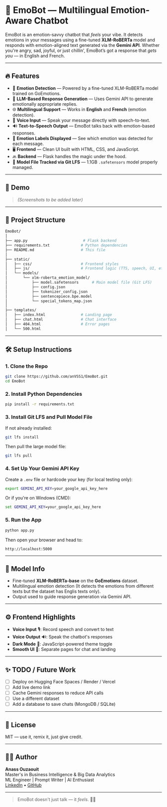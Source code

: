 # 🧠 EmoBot — Multilingual Emotion-Aware Chatbot

EmoBot is an emotion-savvy chatbot that *feels* your vibe. It detects emotions in your messages using a fine-tuned **XLM-RoBERTa** model and responds with emotion-aligned text generated via the **Gemini API**. Whether you're angry, sad, joyful, or just chillin', EmoBot’s got a response that *gets you* — in English and French.

---

## 🔥 Features

- 🎯 **Emotion Detection** — Powered by a fine-tuned XLM-RoBERTa model trained on GoEmotions.
- 💬 **LLM-Based Response Generation** — Uses Gemini API to generate emotionally appropriate replies.
- 🌐 **Multilingual Support** — Works in **English** and **French** (emotion detection).
- 🎤 **Voice Input** — Speak your message directly with speech-to-text.
- 🔊 **Text-to-Speech Output** — EmoBot talks back with emotion-based responses.
- 🧠 **Emotion Labels Displayed** — See which emotion was detected for each message.
- 🖥️ **Frontend** — Clean UI built with HTML, CSS, and JavaScript.
- 🔙 **Backend** — Flask handles the magic under the hood.
- 🧳 **Model File Tracked via Git LFS** — 1.1GB `.safetensors` model properly managed.

---

## 🚀 Demo

> _(Screenshots to be added later)_

---

## 📁 Project Structure

```bash
EmoBot/
│
├── app.py                         # Flask backend
├── requirements.txt              # Python dependencies
├── README.md                     # This file
│
├── static/
│   ├── css/                      # Frontend styles
│   ├── js/                       # Frontend logic (TTS, speech, UI, etc.)
│   └── models/
│       └── xlm-roberta_emotion_model/
│           ├── model.safetensors      # Main model file (Git LFS)
│           ├── config.json
│           ├── tokenizer_config.json
│           ├── sentencepiece.bpe.model
│           └── special_tokens_map.json
│
├── templates/
│   ├── index.html                # Landing page
│   ├── chat.html                 # Chat interface
│   ├── 404.html                  # Error pages
│   └── 500.html
```

---

## 🛠️ Setup Instructions

### 1. Clone the Repo

```bash
git clone https://github.com/anVSS1/EmoBot.git
cd EmoBot
```

### 2. Install Python Dependencies

```bash
pip install -r requirements.txt
```

### 3. Install Git LFS and Pull Model File

If not already installed:

```bash
git lfs install
```

Then pull the large model file:

```bash
git lfs pull
```

### 4. Set Up Your Gemini API Key

Create a `.env` file or hardcode your key (for local testing only):

```bash
export GEMINI_API_KEY=your_google_api_key_here
```

Or if you're on Windows (CMD):

```cmd
set GEMINI_API_KEY=your_google_api_key_here
```

### 5. Run the App

```bash
python app.py
```

Then open your browser and head to:

```
http://localhost:5000
```

---

## 🧠 Model Info

- Fine-tuned **XLM-RoBERTa-base** on the **GoEmotions** dataset.
- Multilingual emotion detection (It detects the emotions from different texts but the dataset has Englis texts only).
- Output used to guide response generation via Gemini API.

---

## ⚙️ Frontend Highlights

- **Voice Input** 🎙: Record speech and convert to text
- **Voice Output** 🔊: Speak the chatbot's responses
- **Dark Mode** 🌙: JavaScript-powered theme toggle
- **Smooth UI** 💅: Separate pages for chat and landing

---

## ✨ TODO / Future Work

- [ ] Deploy on Hugging Face Spaces / Render / Vercel
- [ ] Add live demo link
- [ ] Cache Gemini responses to reduce API calls
- [ ] Use a different dataset
- [ ] Add a database to save chats (MongoDB / SQLite)

---

## 📜 License

MIT — use it, remix it, just give credit.

---

## 👨‍💻 Author

**Anass Ouzaouit**  
Master's in Business Intelligence & Big Data Analytics  
ML Engineer | Prompt Writer | AI Enthusiast  
[LinkedIn](https://linkedin.com/in/anass-ouzaouit) • [GitHub](https://github.com/anVSS1)

---

> EmoBot doesn't just talk — it *feels*. 🧠💬

